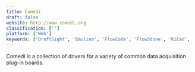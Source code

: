 ```yaml
---
title: Comedi
draft: false 
website: http://www.comedi.org
classification: ['']
platform: ['Web']
keywords: ['DraftSight', 'Emulino', 'FlowCode', 'FlowStone', 'KiCad', 'LibreCAD', 'Pure Data', 'QP Modeler', 'QUCS', 'SketchUp', 'SynthEdit', 'TurboCAD', 'Virtual Breadboard', 'Vvvv', 'itom', 'myOpenLab', 'nanoCAD']
---
```

Comedi is a collection of drivers for a variety of common data acquisition plug-in boards.